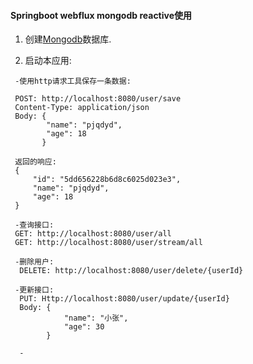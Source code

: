 
#### Springboot webflux mongodb reactive使用

1. 创建[Mongodb](mongodb.md)数据库.

2. 启动本应用:
     
```
 -使用http请求工具保存一条数据:
 
 POST: http://localhost:8080/user/save
 Content-Type: application/json
 Body: {
        "name": "pjqdyd",
        "age": 18
       }
       
 返回的响应:
 {
     "id": "5dd656228b6d8c6025d023e3",
     "name": "pjqdyd",
     "age": 18
 }
 
 -查询接口:
 GET: http://localhost:8080/user/all
 GET: http://localhost:8080/user/stream/all

 -删除用户:
  DELETE: http://localhost:8080/user/delete/{userId}

 -更新接口:
  PUT: Http://localhost:8080/user/update/{userId}
  Body: {
            "name": "小张",
            "age": 30
        }

  -

```